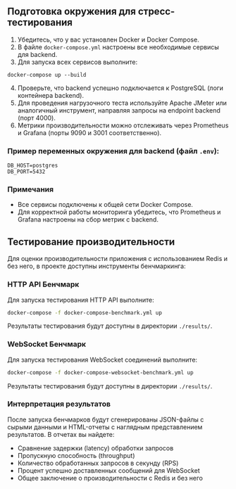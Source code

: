 ## Подготовка окружения для стресс-тестирования

1. Убедитесь, что у вас установлен Docker и Docker Compose.
2. В файле `docker-compose.yml` настроены все необходимые сервисы для backend.
3. Для запуска всех сервисов выполните:

```
docker-compose up --build
```

4. Проверьте, что backend успешно подключается к PostgreSQL (логи контейнера backend).
5. Для проведения нагрузочного теста используйте Apache JMeter или аналогичный инструмент, направляя запросы на endpoint backend (порт 4000).
6. Метрики производительности можно отслеживать через Prometheus и Grafana (порты 9090 и 3001 соответственно).

### Пример переменных окружения для backend (файл `.env`):

```
DB_HOST=postgres
DB_PORT=5432
```

### Примечания
- Все сервисы подключены к общей сети Docker Compose.
- Для корректной работы мониторинга убедитесь, что Prometheus и Grafana настроены на сбор метрик с backend.

## Тестирование производительности

Для оценки производительности приложения с использованием Redis и без него, в проекте доступны инструменты бенчмаркинга:

### HTTP API Бенчмарк

Для запуска тестирования HTTP API выполните:

```bash
docker-compose -f docker-compose-benchmark.yml up
```

Результаты тестирования будут доступны в директории `./results/`.

### WebSocket Бенчмарк 

Для запуска тестирования WebSocket соединений выполните:

```bash
docker-compose -f docker-compose-websocket-benchmark.yml up
```

Результаты тестирования будут доступны в директории `./results/`.

### Интерпретация результатов

После запуска бенчмарков будут сгенерированы JSON-файлы с сырыми данными и HTML-отчеты с наглядным представлением результатов. В отчетах вы найдете:

- Сравнение задержки (latency) обработки запросов
- Пропускную способность (throughput)
- Количество обработанных запросов в секунду (RPS)
- Процент успешно доставленных сообщений для WebSocket
- Общее заключение о производительности с Redis и без него 